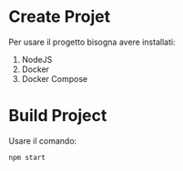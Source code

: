 # Create Projet

Per usare il progetto bisogna avere installati:
1. NodeJS
2. Docker
3. Docker Compose

# Build Project

Usare il comando:


```bash
npm start
```
